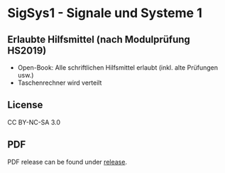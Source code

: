 ﻿SigSys1 - Signale und Systeme 1
======

## Erlaubte Hilfsmittel (nach Modulprüfung HS2019)

* Open-Book: Alle schriftlichen Hilfsmittel erlaubt (inkl. alte Prüfungen usw.)
* Taschenrechner wird verteilt

## License
CC BY-NC-SA 3.0

## PDF
PDF release can be found under [release](https://github.com/RostBau/SigSys1/releases).
